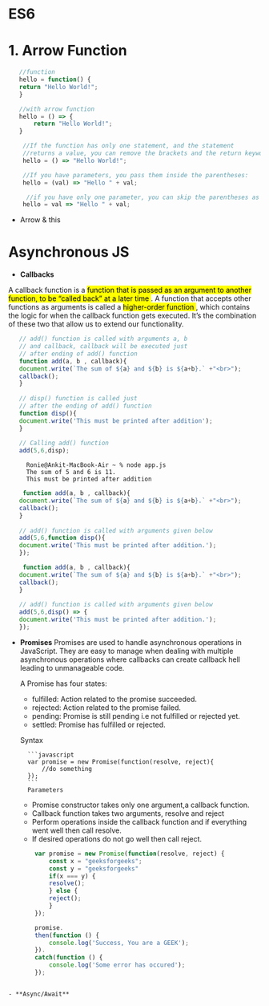 # ES6

  # 1. Arrow Function

 ```javascript
    //function
    hello = function() {
    return "Hello World!";
    }

    //with arrow function
    hello = () => {
        return "Hello World!";
    }
```

```javascript
    //If the function has only one statement, and the statement 
    //returns a value, you can remove the brackets and the return keyword
    hello = () => "Hello World!";

    //If you have parameters, you pass them inside the parentheses:
    hello = (val) => "Hello " + val;

     //if you have only one parameter, you can skip the parentheses as well:
    hello = val => "Hello " + val;

 ```

   - Arrow & this

# **Asynchronous JS**

- **Callbacks**

A callback function is a <mark> function that is passed as an argument to another function, to be “called back” at a later time </mark>. A function that accepts other functions as arguments is called a <mark> higher-order function </mark>, which contains the logic for when the callback function gets executed. It’s the combination of these two that allow us to extend our functionality.

```javascript
   // add() function is called with arguments a, b 
   // and callback, callback will be executed just  
   // after ending of add() function 
   function add(a, b , callback){ 
   document.write(`The sum of ${a} and ${b} is ${a+b}.` +"<br>"); 
   callback(); 
   } 
     
   // disp() function is called just 
   // after the ending of add() function  
   function disp(){ 
   document.write('This must be printed after addition'); 
   } 
     
   // Calling add() function 
   add(5,6,disp);
```

```console
     Ronie@Ankit-MacBook-Air ~ % node app.js
     The sum of 5 and 6 is 11.
     This must be printed after addition
```


```javascript
    function add(a, b , callback){ 
   document.write(`The sum of ${a} and ${b} is ${a+b}.` +"<br>"); 
   callback(); 
   } 
   
   // add() function is called with arguments given below 
   add(5,6,function disp(){ 
   document.write('This must be printed after addition.'); 
   });
```

```javascript
    function add(a, b , callback){ 
   document.write(`The sum of ${a} and ${b} is ${a+b}.` +"<br>"); 
   callback(); 
   } 
   
   // add() function is called with arguments given below 
   add(5,6,disp() => { 
   document.write('This must be printed after addition.'); 
   });
```

- **Promises**
Promises are used to handle asynchronous operations in JavaScript. They are easy to manage when dealing with multiple asynchronous operations where callbacks can create callback hell leading to unmanageable code.
   
   A Promise has four states:
    - fulfilled: Action related to the promise succeeded.
    - rejected: Action related to the promise failed.
    - pending: Promise is still pending i.e not fulfilled or rejected yet.
    - settled: Promise has fulfilled or rejected.


    Syntax

        ```javascript
        var promise = new Promise(function(resolve, reject){
            //do something
        });
        ```
        Parameters

    - Promise constructor takes only one argument,a callback function.
    - Callback function takes two arguments, resolve and reject
    - Perform operations inside the callback function and if everything went well then call resolve.
    - If desired operations do not go well then call reject.

    ```javascript
        var promise = new Promise(function(resolve, reject) { 
            const x = "geeksforgeeks"; 
            const y = "geeksforgeeks"
            if(x === y) { 
            resolve(); 
            } else { 
            reject(); 
            } 
        }); 
    
        promise. 
        then(function () { 
            console.log('Success, You are a GEEK'); 
        }). 
        catch(function () { 
            console.log('Some error has occured'); 
        }); 
```

- **Async/Await**
